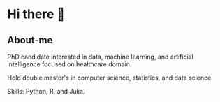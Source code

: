 # Hi there 👋

## About-me

PhD candidate interested in data, machine learning, and artificial intelligence focused on healthcare domain.

Hold double master's in computer science, statistics, and data science.

Skills: Python, R, and Julia.
